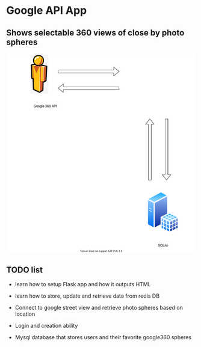 
# Google API App

## Shows selectable 360 views of close by photo spheres

![](layout.svg)

## TODO list

- learn how to setup Flask app and how it outputs HTML
- learn how to store, update and retrieve data from redis DB
- Connect to google street view and retrieve photo spheres based on location

- Login and creation ability
- Mysql database that stores users and their favorite google360 spheres
